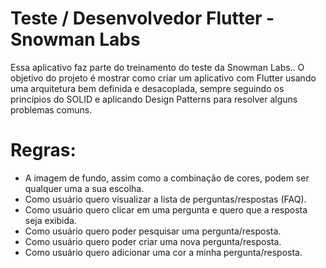 # Teste / Desenvolvedor Flutter - Snowman Labs

Essa aplicativo faz parte do treinamento do teste da Snowman Labs..
O objetivo do projeto é mostrar como criar um aplicativo com Flutter usando uma arquitetura bem definida e desacoplada, sempre seguindo os princípios do SOLID e aplicando Design Patterns para resolver alguns problemas comuns.


# Regras:
  - A imagem de fundo, assim como a combinação de cores, podem ser qualquer uma a sua escolha.
  - Como usuário quero visualizar a lista de perguntas/respostas (FAQ).
  - Como usuário quero clicar em uma pergunta e quero que a resposta seja exibida.
  - Como usuário quero poder pesquisar uma pergunta/resposta.
  - Como usuário quero poder criar uma nova pergunta/resposta.
  - Como usuário quero adicionar uma cor a minha pergunta/resposta.